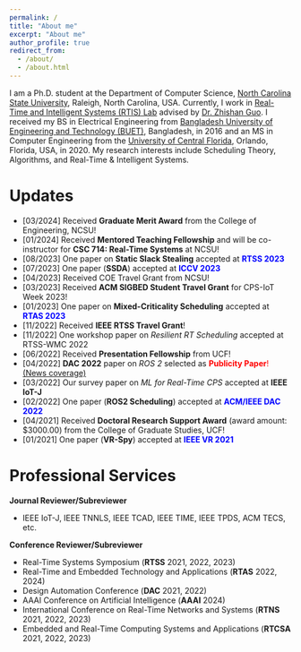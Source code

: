 ```yaml
---
permalink: /
title: "About me"
excerpt: "About me"
author_profile: true
redirect_from: 
  - /about/
  - /about.html
---
```


I am a Ph.D. student at the Department of Computer Science, [North Carolina State University](https://www.csc.ncsu.edu/), Raleigh, North Carolina, USA. Currently, I work in [Real-Time and Intelligent Systems (RTIS) Lab](https://zguo32.wordpress.ncsu.edu/) advised by [Dr. Zhishan Guo](https://www.csc.ncsu.edu/people/zguo32). I received my BS in Electrical Engineering from [Bangladesh University of Engineering and Technology (BUET)](https://eee.buet.ac.bd/), Bangladesh, in 2016 and an MS in Computer Engineering from the [University of Central Florida](https://www.ece.ucf.edu/), Orlando, Florida, USA, in 2020. My research interests include Scheduling Theory, Algorithms, and Real-Time & Intelligent Systems.


Updates
======
- [03/2024] Received **Graduate Merit Award** from the College of Engineering, NCSU!
- [01/2024] Received **Mentored Teaching Fellowship** and will be co-instructor for **CSC 714: Real-Time Systems** at NCSU!
- [08/2023] One paper on **Static Slack Stealing** accepted at <span style="color:blue">**RTSS 2023**</span>
- [07/2023] One paper (**SSDA**) accepted at <span style="color:blue">**ICCV 2023**</span>
- [04/2023] Received COE Travel Grant from NCSU!
- [03/2023] Received **ACM SIGBED Student Travel Grant** for CPS-IoT Week 2023!
- [01/2023] One paper on **Mixed-Criticality Scheduling** accepted at <span style="color:blue">**RTAS 2023**</span>
- [11/2022] Received **IEEE RTSS Travel Grant**!
- [11/2022] One workshop paper on *Resilient RT Scheduling* accepted at RTSS-WMC 2022
- [06/2022] Received **Presentation Fellowship** from UCF!
- [04/2022] **DAC 2022** paper on *ROS 2* selected as <span style="color:red">**Publicity Paper**!</span> [(News coverage)](https://www.ece.ucf.edu/ece-research-selected-as-design-automation-conference-dac22-publicity-paper/)
- [03/2022] Our survey paper on *ML for Real-Time CPS* accepted at **IEEE IoT-J**
- [02/2022] One paper (**ROS2 Scheduling**) accepted at <span style="color:blue">**ACM/IEEE DAC 2022**</span>
- [04/2021] Received **Doctoral Research Support Award** (award amount: $3000.00) from the College of Graduate Studies, UCF!  
- [01/2021] One paper (**VR-Spy**) accepted at <span style="color:blue">**IEEE VR 2021**</span>

**Professional Services**
=======

**Journal Reviewer/Subreviewer** 
    
- IEEE IoT-J, IEEE TNNLS, IEEE TCAD, IEEE TIME, IEEE TPDS, ACM TECS, etc.

**Conference Reviewer/Subreviewer**
    
- Real-Time Systems Symposium (**RTSS** 2021, 2022, 2023)
- Real-Time and Embedded Technology and Applications (**RTAS** 2022, 2024)
- Design Automation Conference (**DAC** 2021, 2022)
- AAAI Conference on Artificial Intelligence (**AAAI** 2024)
- International Conference on Real-Time Networks and Systems (**RTNS** 2021, 2022, 2023)
- Embedded and Real-Time Computing Systems and Applications (**RTCSA** 2021, 2022, 2023)
